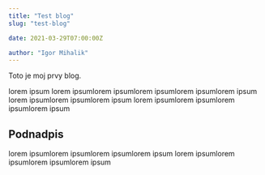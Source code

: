 ```yaml
---
title: "Test blog"
slug: "test-blog"

date: 2021-03-29T07:00:00Z

author: "Igor Mihalik"
---
```


Toto je moj prvy blog.

lorem ipsum lorem ipsumlorem ipsumlorem ipsumlorem ipsumlorem ipsum
lorem ipsumlorem ipsumlorem ipsum
lorem ipsumlorem ipsumlorem ipsumlorem ipsum

## Podnadpis

lorem ipsumlorem ipsumlorem ipsumlorem ipsum
lorem ipsumlorem ipsumlorem ipsumlorem ipsum



